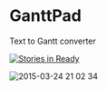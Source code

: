 # GanttPad

Text to Gantt converter

[![Stories in Ready](https://badge.waffle.io/hashrock/ganttpad.svg?label=ready&title=Ready)](http://waffle.io/hashrock/ganttpad)

![2015-03-24 21 02 34](https://cloud.githubusercontent.com/assets/3132889/6801202/24f73dfc-d269-11e4-83d5-54e5fbeac72e.png)
